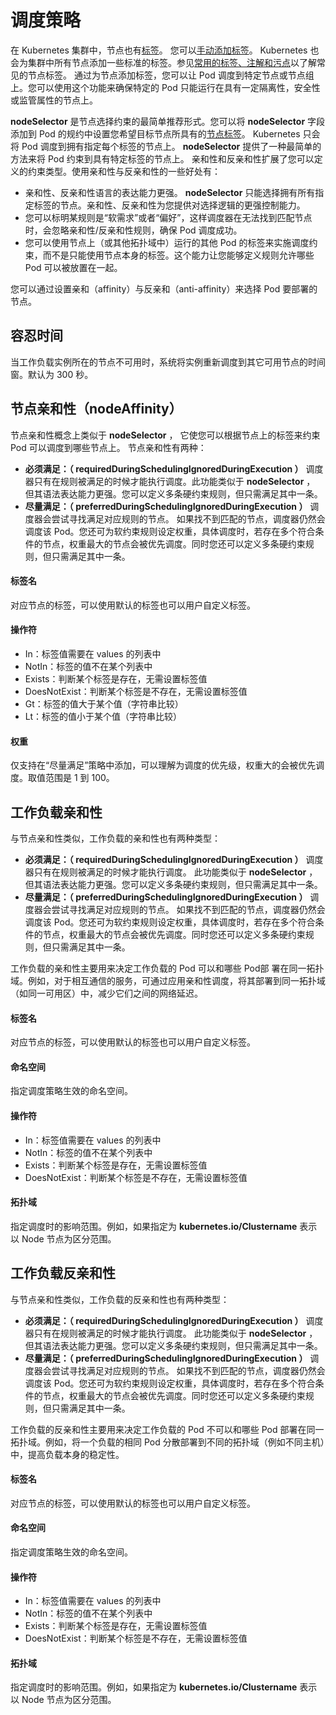 # 调度策略

在 Kubernetes 集群中，节点也有[标签](https://kubernetes.io/zh-cn/docs/concepts/overview/working-with-objects/labels/)。
您可以[手动添加标签](https://kubernetes.io/zh-cn/docs/tasks/configure-pod-container/assign-pods-nodes/#add-a-label-to-a-node)。
Kubernetes 也会为集群中所有节点添加一些标准的标签。参见[常用的标签、注解和污点](https://kubernetes.io/zh-cn/docs/reference/labels-annotations-taints/)以了解常见的节点标签。
通过为节点添加标签，您可以让 Pod 调度到特定节点或节点组上。您可以使用这个功能来确保特定的 Pod 只能运行在具有一定隔离性，安全性或监管属性的节点上。

__nodeSelector__ 是节点选择约束的最简单推荐形式。您可以将 __nodeSelector__ 字段添加到 Pod
的规约中设置您希望目标节点所具有的[节点标签](https://kubernetes.io/zh-cn/docs/concepts/scheduling-eviction/assign-pod-node/#built-in-node-labels)。
Kubernetes 只会将 Pod 调度到拥有指定每个标签的节点上。 __nodeSelector__ 提供了一种最简单的方法来将 Pod 约束到具有特定标签的节点上。
亲和性和反亲和性扩展了您可以定义的约束类型。使用亲和性与反亲和性的一些好处有：

- 亲和性、反亲和性语言的表达能力更强。 __nodeSelector__ 只能选择拥有所有指定标签的节点。亲和性、反亲和性为您提供对选择逻辑的更强控制能力。
- 您可以标明某规则是“软需求”或者“偏好”，这样调度器在无法找到匹配节点时，会忽略亲和性/反亲和性规则，确保 Pod 调度成功。
- 您可以使用节点上（或其他拓扑域中）运行的其他 Pod 的标签来实施调度约束，而不是只能使用节点本身的标签。这个能力让您能够定义规则允许哪些 Pod 可以被放置在一起。

您可以通过设置亲和（affinity）与反亲和（anti-affinity）来选择 Pod 要部署的节点。

## 容忍时间

当工作负载实例所在的节点不可用时，系统将实例重新调度到其它可用节点的时间窗。默认为 300 秒。

## 节点亲和性（nodeAffinity）

节点亲和性概念上类似于 __nodeSelector__ ， 它使您可以根据节点上的标签来约束 Pod 可以调度到哪些节点上。 节点亲和性有两种：

- **必须满足：（ __requiredDuringSchedulingIgnoredDuringExecution__ ）** 调度器只有在规则被满足的时候才能执行调度。此功能类似于 __nodeSelector__ ，
  但其语法表达能力更强。您可以定义多条硬约束规则，但只需满足其中一条。
- **尽量满足：（ __preferredDuringSchedulingIgnoredDuringExecution__ ）** 调度器会尝试寻找满足对应规则的节点。
  如果找不到匹配的节点，调度器仍然会调度该 Pod。您还可为软约束规则设定权重，具体调度时，若存在多个符合条件的节点，权重最大的节点会被优先调度。同时您还可以定义多条硬约束规则，但只需满足其中一条。

#### 标签名

对应节点的标签，可以使用默认的标签也可以用户自定义标签。

#### 操作符

- In：标签值需要在 values 的列表中
- NotIn：标签的值不在某个列表中
- Exists：判断某个标签是存在，无需设置标签值
- DoesNotExist：判断某个标签是不存在，无需设置标签值
- Gt：标签的值大于某个值（字符串比较）
- Lt：标签的值小于某个值（字符串比较）

#### 权重

仅支持在“尽量满足”策略中添加，可以理解为调度的优先级，权重大的会被优先调度。取值范围是 1 到 100。

## 工作负载亲和性

与节点亲和性类似，工作负载的亲和性也有两种类型：

- **必须满足：（ __requiredDuringSchedulingIgnoredDuringExecution__ ）** 调度器只有在规则被满足的时候才能执行调度。
  此功能类似于 __nodeSelector__ ， 但其语法表达能力更强。您可以定义多条硬约束规则，但只需满足其中一条。
- **尽量满足：（ __preferredDuringSchedulingIgnoredDuringExecution__ ）** 调度器会尝试寻找满足对应规则的节点。
  如果找不到匹配的节点，调度器仍然会调度该 Pod。您还可为软约束规则设定权重，具体调度时，若存在多个符合条件的节点，权重最大的节点会被优先调度。同时您还可以定义多条硬约束规则，但只需满足其中一条。

工作负载的亲和性主要用来决定工作负载的 Pod 可以和哪些 Pod部 署在同一拓扑域。例如，对于相互通信的服务，可通过应用亲和性调度，将其部署到同一拓扑域（如同一可用区）中，减少它们之间的网络延迟。

#### 标签名

对应节点的标签，可以使用默认的标签也可以用户自定义标签。

#### 命名空间

指定调度策略生效的命名空间。

#### 操作符

- In：标签值需要在 values 的列表中
- NotIn：标签的值不在某个列表中
- Exists：判断某个标签是存在，无需设置标签值
- DoesNotExist：判断某个标签是不存在，无需设置标签值

#### 拓扑域

指定调度时的影响范围。例如，如果指定为 __kubernetes.io/Clustername__ 表示以 Node 节点为区分范围。

## 工作负载反亲和性

与节点亲和性类似，工作负载的反亲和性也有两种类型：

- **必须满足：（ __requiredDuringSchedulingIgnoredDuringExecution__ ）** 调度器只有在规则被满足的时候才能执行调度。
  此功能类似于 __nodeSelector__ ， 但其语法表达能力更强。您可以定义多条硬约束规则，但只需满足其中一条。
- **尽量满足：（ __preferredDuringSchedulingIgnoredDuringExecution__ ）** 调度器会尝试寻找满足对应规则的节点。
  如果找不到匹配的节点，调度器仍然会调度该 Pod。您还可为软约束规则设定权重，具体调度时，若存在多个符合条件的节点，权重最大的节点会被优先调度。同时您还可以定义多条硬约束规则，但只需满足其中一条。

工作负载的反亲和性主要用来决定工作负载的 Pod 不可以和哪些 Pod 部署在同一拓扑域。例如，将一个负载的相同 Pod 分散部署到不同的拓扑域（例如不同主机）中，提高负载本身的稳定性。

#### 标签名

对应节点的标签，可以使用默认的标签也可以用户自定义标签。

#### 命名空间

指定调度策略生效的命名空间。

#### 操作符

- In：标签值需要在 values 的列表中
- NotIn：标签的值不在某个列表中
- Exists：判断某个标签是存在，无需设置标签值
- DoesNotExist：判断某个标签是不存在，无需设置标签值

#### 拓扑域

指定调度时的影响范围。例如，如果指定为 __kubernetes.io/Clustername__ 表示以 Node 节点为区分范围。
